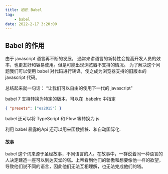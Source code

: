 ```yaml
---
title: 初识 Babel
tag:
	- babel
date: 2022-2-17 3:20:00
---
```


## Babel 的作用

由于 javascript 语言再不断的发展， 通常来讲语言的新特性会提高开发人员的效率，也更友好和容易使用。但是可能出现浏览器不支持的情况。 为了解决这个问题我们可以使用 babel 对代码进行转译，使之成为浏览器支持的旧版本的 javascript 代码。

总结起来就一句话： “让我们可以自由的使用下一代的 javascript"

babel 7 支持转换为特定的版本，可以在 .babelrc 中指定

```json
{ "presets": ["es2015"] }
```

babel 还可以将 TypeScript 和 Flow 等转换为 js 

利用 babel 暴露的Api 还可以用来函数插桩、和自动国际化.

#### 故事
babel 这个词来源于圣经故事，不同语言的人。在故事中，一群说着同一种语言的人决定建造一座可以到达天堂的塔。上帝看到他们的骄傲和想要像他一样的欲望，导致他们说不同的语言，因此他们无法互相理解，也无法完成他们的塔。

